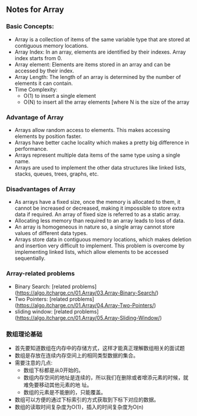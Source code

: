 ## Notes for Array

### Basic Concepts:
* Array is a collection of items of the same variable type that are stored at contiguous memory locations.
* Array Index: In an array, elements are identified by their indexes. Array index starts from 0. 
* Array element: Elements are items stored in an array and can be accessed by their index.
* Array Length: The length of an array is determined by the number of elements it can contain. 
* Time Complexity:
  * O(1) to insert a single element
  * O(N) to insert all the array elements [where N is the size of the array

### Advantage of Array
* Arrays allow random access to elements. This makes accessing elements by position faster.
* Arrays have better cache locality which makes a pretty big difference in performance.
* Arrays represent multiple data items of the same type using a single name.
* Arrays are used to implement the other data structures like linked lists, stacks, queues, trees, graphs, etc.

### Disadvantages of Array

* As arrays have a fixed size, once the memory is allocated to them, it cannot be increased or decreased, making it impossible to store extra data if required. An array of fixed size is referred to as a static array. 
* Allocating less memory than required to an array leads to loss of data.
* An array is homogeneous in nature so, a single array cannot store values of different data types. 
* Arrays store data in contiguous memory locations, which makes deletion and insertion very difficult to implement. This problem is overcome by implementing linked lists, which allow elements to be accessed sequentially.  

### Array-related problems
* Binary Search: [related problems] (https://algo.itcharge.cn/01.Array/03.Array-Binary-Search/)
* Two Pointers: [related problems] (https://algo.itcharge.cn/01.Array/04.Array-Two-Pointers/)
* sliding window: [related problems] (https://algo.itcharge.cn/01.Array/05.Array-Sliding-Window/)


### 数组理论基础

* ⾸先要知道数组在内存中的存储⽅式，这样才能真正理解数组相关的⾯试题
*  数组是存放在连续内存空间上的相同类型数据的集合。
* 需要注意的几点:
  * 数组下标都是从0开始的。
  * 数组内存空间的地址是连续的，所以我们在删除或者增添元素的时候，就难免要移动其他元素的地
  址。
  * 数组的元素是不能删的，只能覆盖。
*  数组可以⽅便的通过下标索引的⽅式获取到下标下对应的数据。
* 数组的读取时间复杂度为O(1)，插入的时间复杂度为O(n)


